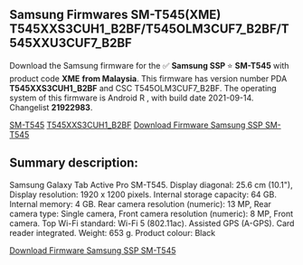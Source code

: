 <h2>Samsung Firmwares SM-T545(XME) T545XXS3CUH1_B2BF/T545OLM3CUF7_B2BF/T545XXU3CUF7_B2BF</h2>
Download the Samsung firmware for the ✅ <strong>Samsung SSP </strong> ⭐ <strong>SM-T545</strong> with product code <strong>XME</strong> <strong> from Malaysia</strong>. This firmware has version number PDA <strong>T545XXS3CUH1_B2BF</strong> and CSC T545OLM3CUF7_B2BF. The operating system of this firmware is Android R , with build date 2021-09-14. Changelist <strong>21922983</strong>.


[SM-T545](https://samfirm.shop/samsung/model/SM-T545)
[T545XXS3CUH1_B2BF](https://samfirm.shop/samsung/pda/T545XXS3CUH1_B2BF)
[Download Firmware Samsung SSP SM-T545](https://samfirm.shop/samsung/firmware/456549)
<h2>Summary description:</h2>
<p>Samsung Galaxy Tab Active Pro SM-T545. Display diagonal: 25.6 cm (10.1"), Display resolution: 1920 x 1200 pixels. Internal storage capacity: 64 GB. Internal memory: 4 GB. Rear camera resolution (numeric): 13 MP, Rear camera type: Single camera, Front camera resolution (numeric): 8 MP, Front camera. Top Wi-Fi standard: Wi-Fi 5 (802.11ac). Assisted GPS (A-GPS). Card reader integrated. Weight: 653 g. Product colour: Black</p>


[Download Firmware Samsung SSP SM-T545](https://samfirm.shop/samsung/firmware/456549)
